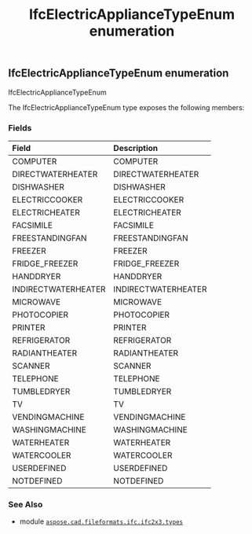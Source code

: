 ﻿---
title: IfcElectricApplianceTypeEnum enumeration
second_title: Aspose.CAD for Python via .NET API References
description: 
type: docs
weight: 2160
url: /aspose.cad.fileformats.ifc.ifc2x3.types/ifcelectricappliancetypeenum/
is_root: false
---

## IfcElectricApplianceTypeEnum enumeration

IfcElectricApplianceTypeEnum



The IfcElectricApplianceTypeEnum type exposes the following members:

### Fields
| Field | Description |
| :- | :- |
| COMPUTER | COMPUTER |
| DIRECTWATERHEATER | DIRECTWATERHEATER |
| DISHWASHER | DISHWASHER |
| ELECTRICCOOKER | ELECTRICCOOKER |
| ELECTRICHEATER | ELECTRICHEATER |
| FACSIMILE | FACSIMILE |
| FREESTANDINGFAN | FREESTANDINGFAN |
| FREEZER | FREEZER |
| FRIDGE_FREEZER | FRIDGE_FREEZER |
| HANDDRYER | HANDDRYER |
| INDIRECTWATERHEATER | INDIRECTWATERHEATER |
| MICROWAVE | MICROWAVE |
| PHOTOCOPIER | PHOTOCOPIER |
| PRINTER | PRINTER |
| REFRIGERATOR | REFRIGERATOR |
| RADIANTHEATER | RADIANTHEATER |
| SCANNER | SCANNER |
| TELEPHONE | TELEPHONE |
| TUMBLEDRYER | TUMBLEDRYER |
| TV | TV |
| VENDINGMACHINE | VENDINGMACHINE |
| WASHINGMACHINE | WASHINGMACHINE |
| WATERHEATER | WATERHEATER |
| WATERCOOLER | WATERCOOLER |
| USERDEFINED | USERDEFINED |
| NOTDEFINED | NOTDEFINED |



### See Also
* module [`aspose.cad.fileformats.ifc.ifc2x3.types`](..)
